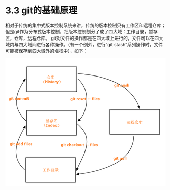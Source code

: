 # 3.3 git的基础原理

相对于传统的集中式版本控制系统来讲，传统的版本控制只有工作区和远程仓库；但是git作为分布式版本控制，把版本控制划分了成了四大域：工作目录，暂存区，仓库，远程仓库。
git对文件的操作都是在四大域上进行的，文件可以在四大域内与四大域间进行各种操作。（有一个例外，进行“git stash”系列操作时，文件可能被保存到四大域外的堆栈中），如下：

![lots-of-docs](../assets/zoon.png)
